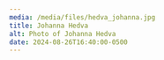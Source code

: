 ```yaml
---
media: /media/files/hedva_johanna.jpg
title: Johanna Hedva
alt: Photo of Johanna Hedva
date: 2024-08-26T16:40:00-0500
---
```

